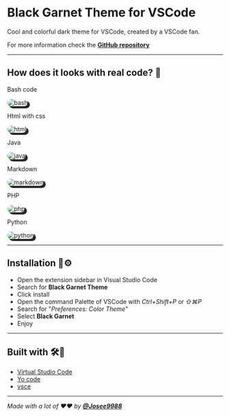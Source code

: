 # **Black Garnet Theme for VSCode**

Cool and colorful dark theme for VSCode, created by a VSCode fan.

For more information check the **[GitHub repository](https://github.com/Josee9988/black-garnet-theme)**

---

## **How does it looks with real code?** 📸

Bash code

<img src="https://i.imgur.com/Y07J7c3.png" alt="bash" title="bash code" style="border-radius:15px;  box-shadow: 5px 5px #282829; max-height: 550px; max-width:725px" />

Html with css

<img src="https://i.imgur.com/3FvSc7H.png" alt="html" title="htmlcss" style="border-radius:15px;  box-shadow: 5px 5px #282829; max-height: 550px; max-width:725p" />

Java

<img src="https://i.imgur.com/CkOERyz.png" alt="java" title="java" style="border-radius:15px;  box-shadow: 5px 5px #282829; max-height: 550px; max-width:725p" />

Markdown

<img src="https://i.imgur.com/ZNFJgHD.png" alt="markdown" title="markdown" style="border-radius:15px;  box-shadow: 5px 5px #282829; max-height: 550px; max-width:725p" />

PHP

<img src="https://i.imgur.com/LpwUmYZ.png" alt="php" title="php" style="border-radius:15px;  box-shadow: 5px 5px #282829; max-height: 550px; max-width:725p" />

Python

<img src="https://i.imgur.com/vzqLu0v.pngg" alt="python" title="python" style="border-radius:15px;  box-shadow: 5px 5px #282829; max-height: 550px; max-width:725p" />

---

## **Installation** 🔩⚙️

- Open the extension sidebar in Visual Studio Code
- Search for **Black Garnet Theme**
- Click install
- Open the command Palette of VSCode with *Ctrl+Shift+P* or *⇧⌘P*
- Search for "*Preferences: Color Theme*"
- Select **Black Garnet**
- Enjoy

---

## **Built with** 🛠️🔧

- [Virtual Studio Code](https://code.visualstudio.com/)
- [Yo code](https://code.visualstudio.com/api/get-started/your-first-extension)
- [vsce](https://code.visualstudio.com/api/working-with-extensions/publishing-extension)

---

*Made with a lot of ❤️❤️ by **[@Josee9988](https://github.com/Josee9988)***
